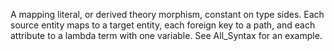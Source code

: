 A mapping literal, or derived theory morphism, constant on type sides.  Each source entity maps to a target entity, each foreign key to a path, and each attribute to a lambda term with one variable.  See All_Syntax for an example.